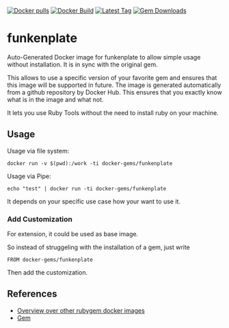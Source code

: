 [![Docker pulls](https://img.shields.io/docker/pulls/rubygem/funkenplate.svg)](https://hub.docker.com/r/rubygem/funkenplate/)
[![Docker Build](https://img.shields.io/docker/automated/rubygem/funkenplate.svg)](https://hub.docker.com/r/rubygem/funkenplate/)
[![Latest Tag](https://img.shields.io/github/tag/docker-rubygem/funkenplate.svg)](https://hub.docker.com/r/rubygem/funkenplate/)
[![Gem Downloads](https://img.shields.io/gem/dt/funkenplate.svg)](https://rubygems.org/gems/funkenplate/)
# funkenplate

Auto-Generated Docker image for funkenplate to allow simple usage without installation.
It is in sync with the original gem.

This allows to use a specific version of your favorite gem and ensures that this image will be supported in future.
The image is generated automatically from a github repository by Docker Hub.
This ensures that you exactly know what is in the image and what not.

It lets you use Ruby Tools without the need to install ruby on your machine.

## Usage

Usage via file system:

`docker run -v $(pwd):/work -ti docker-gems/funkenplate`

Usage via Pipe:

`echo "test" | docker run -ti docker-gems/funkenplate`

It depends on your specific use case how your want to use it.

### Add Customization

For extension, it could be used as base image.

So instead of struggeling with the installation of a gem, just write

`FROM docker-gems/funkenplate`

Then add the customization.

## References

 - [Overview over other rubygem docker images](https://github.com/thinkbot/docker-rubygem)
 - [Gem](https://rubygems.org/gems/funkenplate/)
